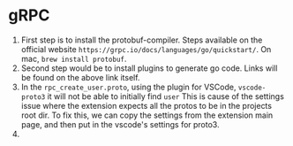 # gRPC

1. First step is to install the protobuf-compiler. Steps available on the official website `https://grpc.io/docs/languages/go/quickstart/`. On mac, `brew install protobuf`. 
2. Second step would be to install plugins to generate go code. Links will be found on the above link itself. 
3.  In the `rpc_create_user.proto`, using the plugin for VSCode, `vscode-proto3` it will not be able to initially find `user` This is cause of the settings issue where the extension expects all the protos to be in the projects root dir. To fix this, we can copy the settings from the extension main page, and then put in the vscode's settings for proto3. 
4. 